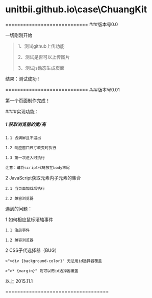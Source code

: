 # unitbii.github.io\case\ChuangKit


============================
###版本号0.0

一切刚刚开始

  >1、测试github上传功能
  >
  >2、测试是否可以上传图片
  >
  >3、测试js动态生成页面

结果：测试成功！

============================
###版本号0.01

第一个页面制作完成！

####实现功能：

##### 1 获取浏览器的宽/高
  
    1.1 占满屏且不溢出
    
    1.2 响应窗口尺寸改变时执行
    
    1.3 第一次进入时执行
    
    注意：请将script代码放在body末尾
    
2 JavaScript获取元素内子元素的集合
  
    2.1 当页面加载后执行
    
    2.2 兼容浏览器

遇到的问题：

  1 如何相应鼠标滚轴事件
  
    1.1 注册事件
    
    1.2 兼容浏览器
    
  2 CSS子代选择器（BUG）
  
    >">div {background-color}" 无法用id选择器覆盖
    
    >">* {margin}" 则可以用id选择器覆盖

以上 2015.11.1

===================================
